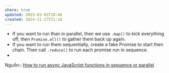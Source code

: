 ```yaml
---
share: true
updated: 2025-03-03T18:48
created: 2024-11-27T21:18
---
```

- If you want to run than in parallel, then we use `.map()` to kick everything off, then `Promise.all()` to gather them back up again.
- If you want to run them sequentially, create a fake Promise to start then chain. Then call `.reduce()` to run each promise run in sequence.
- 
Nguồn:: [How to run async JavaScript functions in sequence or parallel](https://jrsinclair.com/articles/2019/how-to-run-async-js-in-parallel-or-sequential/)